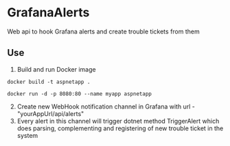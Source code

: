 # GrafanaAlerts
Web api to hook Grafana alerts and create trouble tickets from them

## Use
1. Build and run Docker image

```
docker build -t aspnetapp .  

docker run -d -p 8080:80 --name myapp aspnetapp
```

2. Create new WebHook notification channel in Grafana with url - "yourAppUrl/api/alerts"
3. Every alert in this channel will trigger dotnet method TriggerAlert which does parsing, complementing and registering of new trouble ticket in the system
